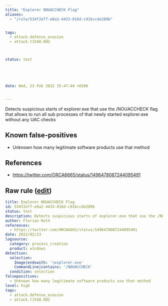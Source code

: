 ```yaml
---
title: "Explorer NOUACCHECK Flag"
aliases:
  - "/rule/534f2ef7-e8a2-4433-816d-c91bccde289b"


tags:
  - attack.defense_evasion
  - attack.t1548.002



status: test





date: Wed, 23 Feb 2022 15:47:44 +0100


---
```


Detects suspicious starts of explorer.exe that use the /NOUACCHECK flag that allows to run all sub processes of that newly started explorer.exe without any UAC checks

<!--more-->


## Known false-positives

* Unknown how many legitimate software products use that method



## References

* https://twitter.com/ORCA6665/status/1496478087244095491


## Raw rule ([edit](https://github.com/SigmaHQ/sigma/edit/master/rules/windows/process_creation/proc_creation_win_susp_explorer_nouaccheck.yml))
```yaml
title: Explorer NOUACCHECK Flag
id: 534f2ef7-e8a2-4433-816d-c91bccde289b
status: test
description: Detects suspicious starts of explorer.exe that use the /NOUACCHECK flag that allows to run all sub processes of that newly started explorer.exe without any UAC checks
author: Florian Roth
references:
  - https://twitter.com/ORCA6665/status/1496478087244095491
date: 2022/02/23
logsource:
  category: process_creation
  product: windows
detection:
  selection:
    Image|endswith: '\explorer.exe'
    CommandLine|contains: '/NOUACCHECK'
  condition: selection
falsepositives:
  - Unknown how many legitimate software products use that method
level: high
tags:
  - attack.defense_evasion
  - attack.t1548.002

```
